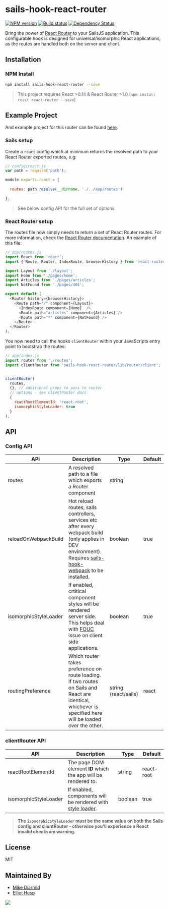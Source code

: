# sails-hook-react-router

[![NPM version][npm-image]][npm-url]
[![Build status][travis-image]][travis-url]
[![Dependency Status][daviddm-image]][daviddm-url]

Bring the power of [React Router](https://github.com/reactjs/react-router) to your SailsJS application. This configurable hook is designed for universal/isomorphic React applications, as the routes are handled both on the server and client.

## Installation
### NPM Install
```sh
npm install sails-hook-react-router --save
```

> This project requires React >0.14 & React Router >1.0 (`npm install react react-router --save`)

## Example Project

And example project for this router can be found [here](https://github.com/teamfa/sails-universal-react-starter).

### Sails setup
Create a `react` config which at minimum returns the resolved path to your React Router exported routes, e.g:

```javascript
// config/react.js
var path = require('path');

module.exports.react = {
  
  routes: path.resolve(__dirname, './../app/routes')
  
};

```

> See below config API for the full set of options.

### React Router setup
The routes file now simply needs to return a set of React Router routes. For more information, check the [React Router documentation](https://github.com/reactjs/react-router/blob/master/docs/guides/RouteConfiguration.md). An example of this file:

```javascript
// app/routes.js
import React from 'react';
import { Route, Router, IndexRoute, browserHistory } from 'react-router';

import Layout from './layout';
import Home from './pages/home';
import Articles from './pages/articles';
import NotFound from './pages/404';

export default (
  <Router history={browserHistory}>
    <Route path="/" component={Layout}>
      <IndexRoute component={Home}  />
      <Route path="articles" component={Articles} />
      <Route path="*" component={NotFound} />
    </Route>
  </Router>
);
```

You now need to call the hooks `clientRouter` within your JavaScripts entry point to bootstrap the routes:

```javascript
// app/index.js
import routes from './routes';
import clientRouter from 'sails-hook-react-router/lib/router/client';


clientRouter(
  routes, 
  {}, // additional props to pass to router
  // options - see clientRouter docs
  {
    reactRootElementId: 'react-root',
    isomorphicStyleLoader: true
  }
);
```

## API
### Config API
| API | Description | Type | Default |
|---|---|---|---|
| routes | A resolved path to a file which exports a Router component | string |  |
| reloadOnWebpackBuild | Hot reload routes, sails controllers, services etc after every webpack build (only applies in DEV environment). Requires [sails-hook-webpack](https://github.com/teamfa/sails-hook-webpack) to be installed. | boolean | true |
| isomorphicStyleLoader | If enabled, crtitical component styles will be rendered server side. This helps deal with [FOUC](https://en.wikipedia.org/wiki/Flash_of_unstyled_content) issue on client side applications. | boolean | true |
| routingPreference | Which router takes preference on route loading. If two routes on Sails and React are identical, whichever is specified here will be loaded over the other. | string (react/sails) | react |

### clientRouter API
| API | Description | Type | Default |
|---|---|---|---|
| reactRootElementId | The page DOM element **ID** which the app will be rendered to. | string | react-root |
| isomorphicStyleLoader | If enabled, components will be rendered with [style loader](https://github.com/kriasoft/isomorphic-style-loader). | boolean | true |

> **The `isomorphicStyleLoader` must be the same value on both the Sails config and clientRouter - otherwise you'll experience a React invalid checksum warning.**

## License
MIT

## Maintained By
- [Mike Diarmid](https://github.com/salakar)
- [Elliot Hesp](https://github.com/ehesp)

<img src='http://i.imgur.com/NsAdNdJ.png'>

[npm-image]: https://img.shields.io/npm/v/sails-hook-react-router.svg?style=flat-square
[npm-url]: https://npmjs.org/package/sails-hook-react-router
[travis-image]: https://img.shields.io/travis/teamfa/sails-hook-react-router.svg?style=flat-square
[travis-url]: https://travis-ci.org/teamfa/sails-hook-react-router
[daviddm-image]: http://img.shields.io/david/teamfa/sails-hook-react-router.svg?style=flat-square
[daviddm-url]: https://david-dm.org/teamfa/sails-hook-react-router
